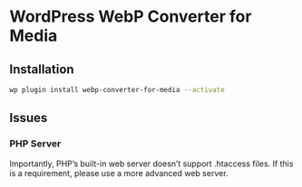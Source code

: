 # WordPress WebP Converter for Media

## Installation

```sh
wp plugin install webp-converter-for-media --activate
```

## Issues

### PHP Server

Importantly, PHP’s built-in web server doesn’t support .htaccess files. If this is a requirement, please use a more advanced web server.
